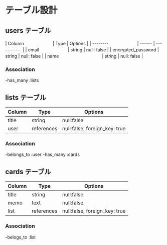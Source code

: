 # テーブル設計

## users テーブル

| Column        　　　　　　      | Type     | Options     |
| --------      　　　　　　      | ------   | ----------- |
| email         　　　　　　      | string   | null: false |
| encrypted_password            | string   | null: false |
| name      　　　　　　    　　　 | string   | null: false |

### Association
-has_many :lists


## lists テーブル

| Column             | Type       | Options     |
| ------             | ------     | ----------- |
| title              | string     | null:false  |
| user               | references | null:false, foreign_key: true |

### Association

-belongs_to :user
-has_many :cards
  

## cards テーブル

| Column         | Type       | Options     |
| ------         | ---------- | ------------|
| title          | string     | null:false  |
| memo           | text       | null:false  |
| list           | references | null:false, foreign_key: true  |

### Association
-belogs_to :list